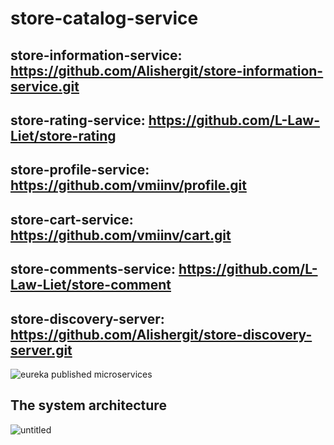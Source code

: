# store-catalog-service


## store-information-service: https://github.com/Alishergit/store-information-service.git
## store-rating-service: https://github.com/L-Law-Liet/store-rating
## store-profile-service: https://github.com/vmiinv/profile.git
## store-cart-service: https://github.com/vmiinv/cart.git
## store-comments-service: https://github.com/L-Law-Liet/store-comment



## store-discovery-server: https://github.com/Alishergit/store-discovery-server.git




![eureka published microservices](https://user-images.githubusercontent.com/63951641/135662067-29fb0e91-f335-48da-aac7-5c9d89d798c2.PNG)


## The system architecture

![untitled](https://user-images.githubusercontent.com/63951641/136783404-5d312b95-03e7-41f7-a6a2-0d1ac40125d2.png)
